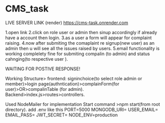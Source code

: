 # CMS_task
LIVE SERVER LINK (render)   https://cms-task.onrender.com

1.open link
2.click on role user or admin then sinup accordingly if already have a account then login.
3.as a user a form will appear for complaint raising.
4.now after submiting the comaplaint re signup(new user) as an admin then u will see all the issues raised by users.
5.email functionality is working complelety fine for submiting compalin (to admin) and status cahnging(to respective user ).

WAITING FOR POSTIVE RESPONSE!

Working Structure>
frontend: signinchoice(to select role admin or member)>login page(authntication)>complainForm(for user)>OR>compalinTable (for admin).
Backend>index.js>routes>controllers.


Used NodeMailer for implementation
Start command >npm start(from root directory).
add .env like this 
PORT=5000
MONGODB_URI=<URL OF MONGODB>
USER_EMAIL=<EMAIL OF TRANSPORTER>
EMAIL_PASS=<APP PASS OF TRANSPORTER>
JWT_SECRET=<ANYSECRETCODE>
NODE_ENV=production








